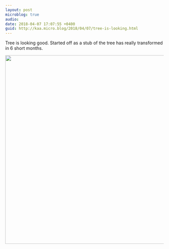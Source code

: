 ```yaml
---
layout: post
microblog: true
audio: 
date: 2018-04-07 17:07:55 +0400
guid: http://kaa.micro.blog/2018/04/07/tree-is-looking.html
---
```

Tree is looking good. Started off as a stub of the tree has really transformed in 6 short months.

<img src="https://www.kaa.bz/uploads/2018/4a38817f59.jpg" width="600" height="600" />

